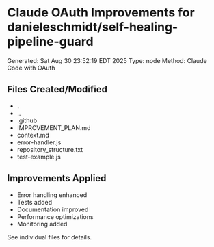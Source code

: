 # Claude OAuth Improvements for danieleschmidt/self-healing-pipeline-guard

Generated: Sat Aug 30 23:52:19 EDT 2025
Type: node
Method: Claude Code with OAuth

## Files Created/Modified
- .
- ..
- .github
- IMPROVEMENT_PLAN.md
- context.md
- error-handler.js
- repository_structure.txt
- test-example.js

## Improvements Applied
- Error handling enhanced
- Tests added
- Documentation improved
- Performance optimizations
- Monitoring added

See individual files for details.
